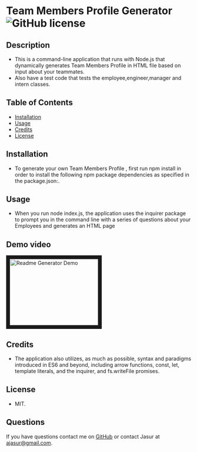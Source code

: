 # Team Members Profile Generator ![GitHub license](https://img.shields.io/github/license/Naereen/StrapDown.js.svg)
## Description 
* This is a command-line application that runs with Node.js that dynamically generates Team Members Profile in HTML file based on input about your teammates.
* Also have a test code that tests the employee,engineer,manager and intern classes.
## Table of Contents

* [Installation](#installation)
* [Usage](#usage)
* [Credits](#credits)
* [License](#license)

## Installation
* To generate your own Team Members Profile , first run npm install in order to install the following npm package dependencies as specified in the package.json:.
## Usage
* When you run node index.js, the application uses the inquirer package to prompt you in the command line with a series of questions about your Employees and generates an HTML page

## Demo video

<a href="https://youtu.be/DgJLve2f1TE
" target="_blank"><img src="http://img.youtube.com/vi/4TaGrdNMONI/0.jpg" 
alt="Readme Generator Demo" width="240" height="180" border="10" /></a>



## Credits

* The application also utilizes, as much as possible, syntax and paradigms introduced in ES6 and beyond, including arrow functions, const, let, template literals, and the inquirer, and fs.writeFile promises.

## License

* MIT.


## Questions

If you have questions contact me on [GitHub](https://jamirov.github.io/) or contact Jasur at ajasur@gmail.com.

